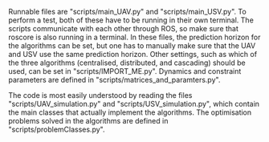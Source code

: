 Runnable files are "scripts/main_UAV.py" and "scripts/main_USV.py". To perform a test, both of these have to be running in their own terminal. The scripts communicate with each other through ROS, so make sure that roscore is also running in a terminal. In these files, the prediction horizon for the algorithms can be set, but one has to manually make sure that the UAV and USV use the same prediction horizon. Other settings, such as which of the three algorithms (centralised, distributed, and cascading) should be used, can be set in "scripts/IMPORT_ME.py". Dynamics and constraint parameters are defined in "scripts/matrices_and_paramters.py". 

The code is most easily understood by reading the files "scripts/UAV_simulation.py" and "scripts/USV_simulation.py", which contain the main classes that actually implement the algorithms. The optimisation problems solved in the algorithms are defined in "scripts/problemClasses.py".
